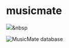 # musicmate
<img src="https://img.shields.io/badge/Python-3766AB?style=flat-square&logo=Python&logoColor=white"/></a>&nbsp 

![MusicMate database](https://user-images.githubusercontent.com/92393205/159342373-8fceab98-db0a-4156-b2c7-30d74641d71b.png)


